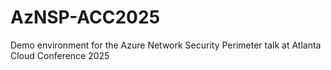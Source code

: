 # AzNSP-ACC2025
Demo environment for the Azure Network Security Perimeter talk at Atlanta Cloud Conference 2025
